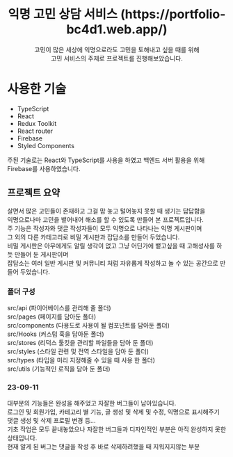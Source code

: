 <div align=center><h1>익명 고민 상담 서비스 (https://portfolio-bc4d1.web.app/) </h1></div>

<div align=center>
고민이 많은 세상에 익명으로라도 고민을 토해내고 싶을 때를 위해<Br>
고민 서비스의 주제로 프로젝트를 진행해보았습니다.
</div>

# 사용한 기술

+ TypeScript
+ React
+ Redux Toolkit
+ React router
+ Firebase
+ Styled Components

주된 기술로는 React와 TypeScript를 사용을 하였고 백엔드 서버 활용을 위해 Firebase를 사용하였습니다.

## 프로젝트 요약

살면서 많은 고민들이 존재하고 그걸 맘 놓고 털어놓지 못할 때 생기는 답답함을<br>
익명으로나마 고민을 뱉어내어 해소를 할 수 있도록 만들어 본 프로젝트입니다.<br>
주 기능은 작성자와 댓글 작성자들이 모두 익명으로 나타나는 익명 게시판이며<br>
그 외의 다른 카테고리로 비밀 게시판과 잡담소를 만들어 두었습니다.<br>
비밀 게시판은 아무에게도 알릴 생각이 없고 그냥 어딘가에 뱉고싶을 때 고해성사를 하듯 만들어 둔 게시판이며<br>
잡담소는 여러 일반 게시판 및 커뮤니티 처럼 자유롭게 작성하고 놀 수 있는 공간으로 만들어 두었습니다.

### 폴더 구성

src/api (파이어베이스를 관리해 줄 폴더)<br>
src/pages (페이지를 담아둔 폴더)<br>
src/components (다용도로 사용이 될 컴포넌트를 담아둔 폴더)<br>
src/Hooks (커스텀 훅을 담아둔 폴더)<br>
src/stores (리덕스 툴킷을 관리할 파일들을 담아 둔 폴더)<br>
src/styles (스타일 관련 및 전역 스타일을 담아 둔 폴더)<br>
src/types (타입을 미리 지정해줄 수 있을 때 사용 한 폴더)<br>
src/utils (기능적인 로직을 담아 둔 폴더)


### 23-09-11

대부분의 기능들은 완성을 해주었고 자잘한 버그들이 남아있습니다.<br>
로그인 및 회원가입, 카테고리 별 기능, 글 생성 및 삭제 및 수정, 익명으로 표시해주기<br>
댓글 생성 및 삭제 프로필 변경 등...<br>
기초 작업은 모두 끝내놓았으나 자잘한 버그들과 디자인적인 부분은 아직 완성하지 못한 상태입니다.<br>
현재 알게 된 버그는 댓글을 작성 후 바로 삭제하려했을 때 지워지지않는 부분<br>
